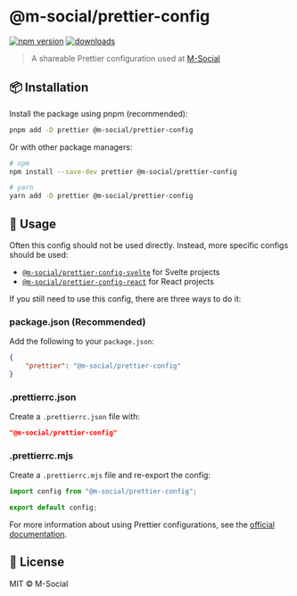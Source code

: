 # @m-social/prettier-config

[![npm version](https://img.shields.io/npm/v/@m-social/prettier-config)](https://www.npmjs.com/package/@m-social/prettier-config)
[![downloads](https://img.shields.io/npm/dm/@m-social/prettier-config)](https://www.npmjs.com/package/@m-social/prettier-config)

> A shareable Prettier configuration used at [M-Social](https://msocialproduction.com)

## 📦 Installation

Install the package using pnpm (recommended):

```bash
pnpm add -D prettier @m-social/prettier-config
```

Or with other package managers:

```bash
# npm
npm install --save-dev prettier @m-social/prettier-config

# yarn
yarn add -D prettier @m-social/prettier-config
```

## 🚀 Usage

Often this config should not be used directly. Instead, more specific configs should be used:

- [`@m-social/prettier-config-svelte`](https://www.npmjs.com/package/@m-social/prettier-config-svelte) for Svelte projects
- [`@m-social/prettier-config-react`](https://www.npmjs.com/package/@m-social/prettier-config-react) for React projects

If you still need to use this config, there are three ways to do it:

### package.json (Recommended)

Add the following to your `package.json`:

```json
{
	"prettier": "@m-social/prettier-config"
}
```

### .prettierrc.json

Create a `.prettierrc.json` file with:

```json
"@m-social/prettier-config"
```

### .prettierrc.mjs

Create a `.prettierrc.mjs` file and re-export the config:

```js
import config from "@m-social/prettier-config";

export default config;
```

For more information about using Prettier configurations, see the [official documentation](https://prettier.io/docs/sharing-configurations#using-a-shareable-config).

## 📄 License

MIT © M-Social
